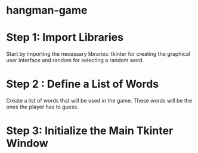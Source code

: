# hangman-game
# Step 1: Import Libraries
Start by importing the necessary libraries: tkinter for creating the graphical user interface and random for selecting a random word.
# Step 2 : Define a List of Words
Create a list of words that will be used in the game. These words will be the ones the player has to guess.
# Step 3: Initialize the Main Tkinter Window
